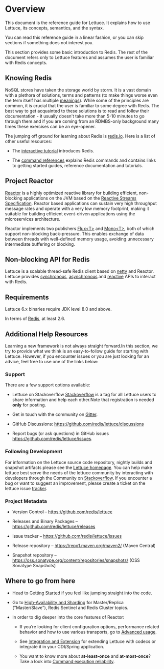 # Overview

This document is the reference guide for Lettuce. It explains how to use
Lettuce, its concepts, semantics, and the syntax.

You can read this reference guide in a linear fashion, or you can skip
sections if something does not interest you.

This section provides some basic introduction to Redis. The rest of the
document refers only to Lettuce features and assumes the user is
familiar with Redis concepts.

## Knowing Redis

NoSQL stores have taken the storage world by storm. It is a vast domain
with a plethora of solutions, terms and patterns (to make things worse
even the term itself has multiple
[meanings](https://www.google.com/search?q=nosql+acronym)). While some
of the principles are common, it is crucial that the user is familiar to
some degree with Redis. The best way to get acquainted to these
solutions is to read and follow their documentation - it usually doesn't
take more than 5-10 minutes to go through them and if you are coming
from an RDMBS-only background many times these exercises can be an
eye-opener.

The jumping off ground for learning about Redis is
[redis.io](https://www.redis.io/). Here is a list of other useful
resources:

- The [interactive tutorial](https://try.redis.io/) introduces Redis.

- The [command references](https://redis.io/commands) explains Redis
  commands and contains links to getting started guides, reference
  documentation and tutorials.

## Project Reactor

[Reactor](https://projectreactor.io) is a highly optimized reactive
library for building efficient, non-blocking applications on the JVM
based on the [Reactive Streams
Specification](https://github.com/reactive-streams/reactive-streams-jvm).
Reactor based applications can sustain very high throughput message
rates and operate with a very low memory footprint, making it suitable
for building efficient event-driven applications using the microservices
architecture.

Reactor implements two publishers
[Flux\<T\>](https://projectreactor.io/docs/core/release/api/reactor/core/publisher/Flux.html)
and
[Mono\<T\>](https://projectreactor.io/docs/core/release/api/reactor/core/publisher/Mono.html),
both of which support non-blocking back-pressure. This enables exchange
of data between threads with well-defined memory usage, avoiding
unnecessary intermediate buffering or blocking.

## Non-blocking API for Redis

Lettuce is a scalable thread-safe Redis client based on
[netty](https://netty.io) and Reactor. Lettuce provides
[synchronous](user-guide/connecting-redis.md#basic-usage), [asynchronous](user-guide/async-api.md) and
[reactive](user-guide/reactive-api.md) APIs to interact with Redis.

## Requirements

Lettuce 6.x binaries require JDK level 8.0 and above.

In terms of [Redis](https://redis.io/), at least 2.6.

## Additional Help Resources

Learning a new framework is not always straight forward.In this section,
we try to provide what we think is an easy-to-follow guide for starting
with Lettuce. However, if you encounter issues or you are just looking
for an advice, feel free to use one of the links below:

### Support

There are a few support options available:

- Lettuce on Stackoverflow
  [Stackoverflow](https://stackoverflow.com/questions/tagged/lettuce) is
  a tag for all Lettuce users to share information and help each
  other.Note that registration is needed **only** for posting.

- Get in touch with the community on
  [Gitter](https://gitter.im/lettuce-io/Lobby).

- GitHub Discussions:
  <https://github.com/redis/lettuce/discussions>

- Report bugs (or ask questions) in GitHub issues
  <https://github.com/redis/lettuce/issues>.

### Following Development

For information on the Lettuce source code repository, nightly builds
and snapshot artifacts please see the [Lettuce
homepage](https://lettuce.io). You can help make lettuce best serve the
needs of the lettuce community by interacting with developers through
the Community on
[Stackoverflow](https://stackoverflow.com/questions/tagged/lettuce). If
you encounter a bug or want to suggest an improvement, please create a
ticket on the lettuce issue
[tracker](https://github.com/redis/lettuce/issues).

### Project Metadata

- Version Control – <https://github.com/redis/lettuce>

- Releases and Binary Packages –
  <https://github.com/redis/lettuce/releases>

- Issue tracker – <https://github.com/redis/lettuce/issues>

- Release repository – <https://repo1.maven.org/maven2/> (Maven Central)

- Snapshot repository –
  <https://oss.sonatype.org/content/repositories/snapshots/> (OSS
  Sonatype Snapshots)

## Where to go from here

- Head to [Getting Started](getting-started.md) if you feel like jumping
  straight into the code.

- Go to [High-Availability and
  Sharding](ha-sharding.md) for Master/Replica
  ("Master/Slave"), Redis Sentinel and Redis Cluster topics.

- In order to dig deeper into the core features of Reactor:

  - If you’re looking for client configuration options, performance
    related behavior and how to use various transports, go to [Advanced
    usage](advanced-usage.md).

  - See [Integration and Extension](integration-extension.md) for
    extending Lettuce with codecs or integrate it in your CDI/Spring
    application.

  - You want to know more about **at-least-once** and **at-most-once**?
    Take a look into [Command execution
    reliability](advanced-usage.md#command-execution-reliability).

